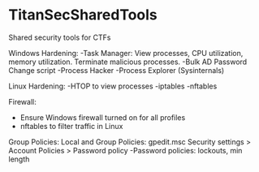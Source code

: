 # TitanSecSharedTools
Shared security tools for CTFs


Windows Hardening:
-Task Manager: View processes, CPU utilization, memory utilization. Terminate malicious processes.
-Bulk AD Password Change script
-Process Hacker
-Process Explorer (Sysinternals)


Linux Hardening:
-HTOP to view processes
-iptables
-nftables


Firewall:
- Ensure Windows firewall turned on for all profiles
- nftables to filter traffic in Linux

Group Policies: 
Local and Group Policies: gpedit.msc
Security settings > Account Policies > Password policy 
-Password policies: lockouts, min length

